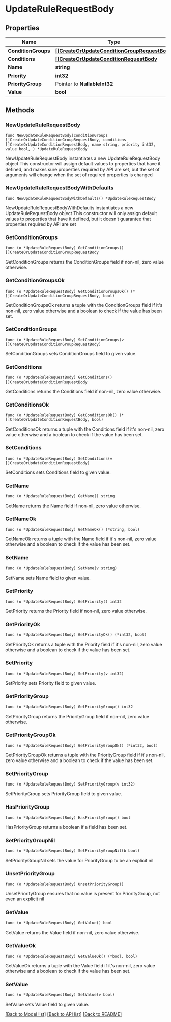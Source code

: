 # UpdateRuleRequestBody

## Properties

Name | Type | Description | Notes
------------ | ------------- | ------------- | -------------
**ConditionGroups** | [**[]CreateOrUpdateConditionGroupRequestBody**](CreateOrUpdateConditionGroupRequestBody.md) |  | 
**Conditions** | [**[]CreateOrUpdateConditionRequestBody**](CreateOrUpdateConditionRequestBody.md) |  | 
**Name** | **string** |  | 
**Priority** | **int32** |  | 
**PriorityGroup** | Pointer to **NullableInt32** |  | [optional] 
**Value** | **bool** |  | 

## Methods

### NewUpdateRuleRequestBody

`func NewUpdateRuleRequestBody(conditionGroups []CreateOrUpdateConditionGroupRequestBody, conditions []CreateOrUpdateConditionRequestBody, name string, priority int32, value bool, ) *UpdateRuleRequestBody`

NewUpdateRuleRequestBody instantiates a new UpdateRuleRequestBody object
This constructor will assign default values to properties that have it defined,
and makes sure properties required by API are set, but the set of arguments
will change when the set of required properties is changed

### NewUpdateRuleRequestBodyWithDefaults

`func NewUpdateRuleRequestBodyWithDefaults() *UpdateRuleRequestBody`

NewUpdateRuleRequestBodyWithDefaults instantiates a new UpdateRuleRequestBody object
This constructor will only assign default values to properties that have it defined,
but it doesn't guarantee that properties required by API are set

### GetConditionGroups

`func (o *UpdateRuleRequestBody) GetConditionGroups() []CreateOrUpdateConditionGroupRequestBody`

GetConditionGroups returns the ConditionGroups field if non-nil, zero value otherwise.

### GetConditionGroupsOk

`func (o *UpdateRuleRequestBody) GetConditionGroupsOk() (*[]CreateOrUpdateConditionGroupRequestBody, bool)`

GetConditionGroupsOk returns a tuple with the ConditionGroups field if it's non-nil, zero value otherwise
and a boolean to check if the value has been set.

### SetConditionGroups

`func (o *UpdateRuleRequestBody) SetConditionGroups(v []CreateOrUpdateConditionGroupRequestBody)`

SetConditionGroups sets ConditionGroups field to given value.


### GetConditions

`func (o *UpdateRuleRequestBody) GetConditions() []CreateOrUpdateConditionRequestBody`

GetConditions returns the Conditions field if non-nil, zero value otherwise.

### GetConditionsOk

`func (o *UpdateRuleRequestBody) GetConditionsOk() (*[]CreateOrUpdateConditionRequestBody, bool)`

GetConditionsOk returns a tuple with the Conditions field if it's non-nil, zero value otherwise
and a boolean to check if the value has been set.

### SetConditions

`func (o *UpdateRuleRequestBody) SetConditions(v []CreateOrUpdateConditionRequestBody)`

SetConditions sets Conditions field to given value.


### GetName

`func (o *UpdateRuleRequestBody) GetName() string`

GetName returns the Name field if non-nil, zero value otherwise.

### GetNameOk

`func (o *UpdateRuleRequestBody) GetNameOk() (*string, bool)`

GetNameOk returns a tuple with the Name field if it's non-nil, zero value otherwise
and a boolean to check if the value has been set.

### SetName

`func (o *UpdateRuleRequestBody) SetName(v string)`

SetName sets Name field to given value.


### GetPriority

`func (o *UpdateRuleRequestBody) GetPriority() int32`

GetPriority returns the Priority field if non-nil, zero value otherwise.

### GetPriorityOk

`func (o *UpdateRuleRequestBody) GetPriorityOk() (*int32, bool)`

GetPriorityOk returns a tuple with the Priority field if it's non-nil, zero value otherwise
and a boolean to check if the value has been set.

### SetPriority

`func (o *UpdateRuleRequestBody) SetPriority(v int32)`

SetPriority sets Priority field to given value.


### GetPriorityGroup

`func (o *UpdateRuleRequestBody) GetPriorityGroup() int32`

GetPriorityGroup returns the PriorityGroup field if non-nil, zero value otherwise.

### GetPriorityGroupOk

`func (o *UpdateRuleRequestBody) GetPriorityGroupOk() (*int32, bool)`

GetPriorityGroupOk returns a tuple with the PriorityGroup field if it's non-nil, zero value otherwise
and a boolean to check if the value has been set.

### SetPriorityGroup

`func (o *UpdateRuleRequestBody) SetPriorityGroup(v int32)`

SetPriorityGroup sets PriorityGroup field to given value.

### HasPriorityGroup

`func (o *UpdateRuleRequestBody) HasPriorityGroup() bool`

HasPriorityGroup returns a boolean if a field has been set.

### SetPriorityGroupNil

`func (o *UpdateRuleRequestBody) SetPriorityGroupNil(b bool)`

 SetPriorityGroupNil sets the value for PriorityGroup to be an explicit nil

### UnsetPriorityGroup
`func (o *UpdateRuleRequestBody) UnsetPriorityGroup()`

UnsetPriorityGroup ensures that no value is present for PriorityGroup, not even an explicit nil
### GetValue

`func (o *UpdateRuleRequestBody) GetValue() bool`

GetValue returns the Value field if non-nil, zero value otherwise.

### GetValueOk

`func (o *UpdateRuleRequestBody) GetValueOk() (*bool, bool)`

GetValueOk returns a tuple with the Value field if it's non-nil, zero value otherwise
and a boolean to check if the value has been set.

### SetValue

`func (o *UpdateRuleRequestBody) SetValue(v bool)`

SetValue sets Value field to given value.



[[Back to Model list]](../README.md#documentation-for-models) [[Back to API list]](../README.md#documentation-for-api-endpoints) [[Back to README]](../README.md)


